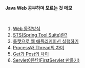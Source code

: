 **Java Web 공부하며 모르는 것 메모**

<br>

1. [Web 동작방식](./WEB.md)
2. [STS(Spring Tool Suite)란?](./STS.md)
3. [톰캣으로 웹 애플리케이션 실행하기](./WEB_app.md)
4. [Process와 Thread의 차이](./thread.md)
5. [Get과 Post의 차이](./GETPOST.md)
6. [Servlet이란?(FirstServlet 만들기)](./servlet.md)
